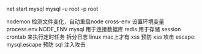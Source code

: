 net start mysql
mysql -u root -p
root


nodemon 检测文件变化，自动重启node
cross-env 设置环境变量  process.env.NODE_ENV
mysql 用于连接数据库
redis 用于存储 session
crontab 来执行定时任务 拆分日志 linux mac上才有
xss 预防 xss 攻击
escape: mysql.escape 预防 sql 注入攻击